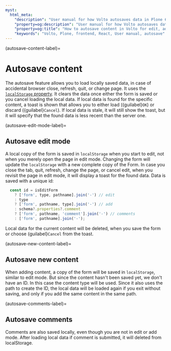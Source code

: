 ```yaml
---
myst:
  html_meta:
    "description": "User manual for how Volto autosaves data in Plone 6 frontend."
    "property=og:description": "User manual for how Volto autosaves data in Plone 6."
    "property=og:title": "How to autosave content in Volto for edit, add, and comments"
    "keywords": "Volto, Plone, frontend, React, User manual, autosave"
---
```


(autosave-content-label)=

# Autosave content

The autosave feature allows you to load locally saved data, in case of accidental browser close, refresh, quit, or change page.
It uses the [`localStorage` property](https://developer.mozilla.org/en-US/docs/Web/API/Window/localStorage).
It clears the data once either the form is saved or you cancel loading the local data.
If local data is found for the specific content, a toast is shown that allows you to either load ({guilabel}`OK`) or discard ({guilabel}`Cancel`).
If local data is stale, it will still show the toast, but it will specify that the found data is less recent than the server one.

(autosave-edit-mode-label)=
## Autosave edit mode
A local copy of the form is saved in `localStorage` when you start to edit, not when you merely open the page in edit mode.
Changing the form will update the `localStorage` with a new complete copy of the Form.
In case you close the tab, quit, refresh, change the page, or cancel edit, when you revisit the page in edit mode, it will display a toast for the found data.
Data is saved with a unique id:
```js
  const id = isEditForm
    ? ['form', type, pathname].join('-') // edit
    : type
    ? ['form', pathname, type].join('-') // add
    : schema?.properties?.comment
    ? ['form', pathname, 'comment'].join('-') // comments
    : ['form', pathname].join('-');
```
Local data for the current content will be deleted, when you save the form or choose {guilabel}`Cancel` from the toast.

(autosave-new-content-label)=

## Autosave new content
When adding content, a copy of the form will be saved in `localStorage`, similar to edit mode.
But since the content hasn't been saved yet, we don't have an ID.
In this case the content type will be used.
Since it also uses the path to create the ID, the local data will be loaded again if you exit without saving, and only if you add the same content in the same path.

(autosave-comments-label)=
## Autosave comments
Comments are also saved locally, even though you are not in edit or add mode.
After loading local data if comment is submitted, it will deleted from localStorage.